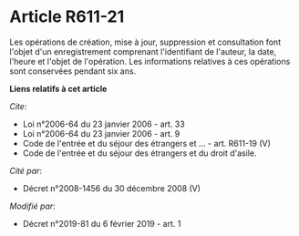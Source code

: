 # Article R611-21

Les opérations de création, mise à jour, suppression et consultation font l'objet d'un enregistrement comprenant
l'identifiant de l'auteur, la date, l'heure et l'objet de l'opération. Les informations relatives à ces opérations sont
conservées pendant six ans.

**Liens relatifs à cet article**

_Cite_:

  - Loi n°2006-64 du 23 janvier 2006 - art. 33
  - Loi n°2006-64 du 23 janvier 2006 - art. 9
  - Code de l'entrée et du séjour des étrangers et ... - art. R611-19 (V)
  - Code de l'entrée et du séjour des étrangers et du droit d'asile.

_Cité par_:

  - Décret n°2008-1456 du 30 décembre 2008 (V)

_Modifié par_:

  - Décret n°2019-81 du 6 février 2019 - art. 1
